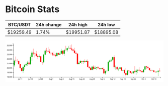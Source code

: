 # Bitcoin Stats

BTC/USDT|24h change|24h high|24h low|
|---|---|---|---|
|$19259.49|1.74%|$19951.87|$18895.08|

<img src="./chart.svg">
